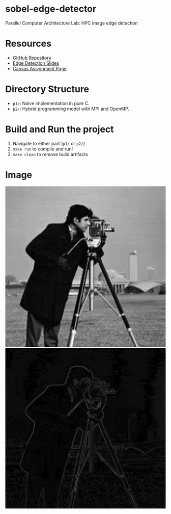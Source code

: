 # sobel-edge-detector
Parallel Computer Architecture Lab: HPC image edge detection

# Resources
- [GitHub Repository](https://github.com/benjamin051000/sobel-edge-detector)
- [Edge Detection Slides](http://www.hlam.ece.ufl.edu/A-EEL6763Spring2023/Labs/Lab4/SobelEdgeDetectorSlides.pdf)
- [Canvas Assignment Page](https://ufl.instructure.com/courses/470409/assignments/5591361)

# Directory Structure
- `p1/`: Naive implementation in pure C.
- `p2/`: Hybrid programming model with MPI and OpenMP. 

# Build and Run the project
1. Navigate to either part (`p1/` or `p2/`)
2. `make run` to compile and run!
3. `make clean` to remove build artifacts

# Image 
![input image](image.jpg)
![output image](output.jpg)
